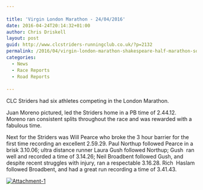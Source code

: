```yaml
---

title: 'Virgin London Marathon - 24/04/2016'
date: 2016-04-24T20:14:32+01:00
author: Chris Driskell
layout: post
guid: http://www.clcstriders-runningclub.co.uk/?p=2132
permalink: /2016/04/virgin-london-marathon-shakespeare-half-marathon-southampton-half-marathon-24042016/
categories:
  - News
  - Race Reports
  - Road Reports

---
```

CLC Striders had six athletes competing in the London Marathon.

Juan Moreno pictured, led the Striders home in a PB time of 2.44.12. Moreno ran consistent splits throughout the race and was rewarded with a fabulous time.

Next for the Striders was Will Pearce who broke the 3 hour barrier for the first time recording an excellent 2.59.29. Paul Northup followed Pearce in a brisk 3.10.06; ultra distance runner Laura Gush followed Northup; Gush  ran well and recorded a time of 3.14.26; Neil Broadbent followed Gush, and despite recent struggles with injury, ran a respectable 3.16.28. Rich  Haslam followed Broadbent, and had a great run recording a time of 3.41.43.

[<img class="alignnone size-medium wp-image-2137" src="/Images/2016/04/Attachment-1-300x169.jpg" alt="Attachment-1" width="300" height="169" srcset="/Images/2016/04/Attachment-1-300x169.jpg 300w, /Images/2016/04/Attachment-1-1024x576.jpg 1024w, /Images/2016/04/Attachment-1.jpg 1600w" sizes="(max-width: 300px) 100vw, 300px" />](/Images/2016/04/Attachment-1.jpg)

&nbsp;